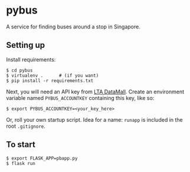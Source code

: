 # pybus

A service for finding buses around a stop in Singapore.

Setting up
----------

Install requirements:

    $ cd pybus
    $ virtualenv .      # (if you want)
    $ pip install -r requirements.txt

Next, you will need an API key from [LTA DataMall](https://www.mytransport.sg/content/mytransport/home/dataMall.html). Create an environment variable named `PYBUS_ACCOUNTKEY` containing this key, like so:

    $ export PYBUS_ACCOUNTKEY=<your_key_here>

Or, roll your own startup script. Idea for a name: `runapp` is included in the root `.gitignore`.

To start
--------

    $ export FLASK_APP=pbapp.py
    $ flask run


